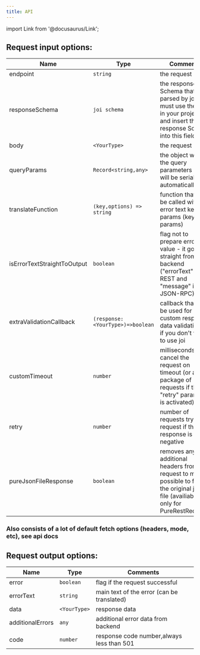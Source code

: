 ```yaml
---
title: API
---
```


import Link from '@docusaurus/Link';

## Request input options:

| Name                        | Type                             | Comments                                                                                                                              |
| --------------------------- | -------------------------------- | ------------------------------------------------------------------------------------------------------------------------------------- |
| endpoint                    | `string`                         | the request url                                                                                                                       |
| responseSchema              | `joi schema`                     | the response Schema that parsed by joi (you must use the joi in your project and insert the response Schema into this field)          |
| body                        | `<YourType>`                     | the request body                                                                                                                      |
| queryParams                 | `Record<string,any>`             | the object with the query parameters (they will be serialized automatically)                                                          |
| translateFunction           | `(key,options) => string`        | function that will be called with error text key and params (key, params)                                                             |
| isErrorTextStraightToOutput | `boolean`                        | flag not to prepare error text value - it goes straight from backend ("errorText" if REST and "message" if JSON-RPC)                  |
| extraValidationCallback     | `(response:<YourType>)=>boolean` | callback that can be used for custom response data validation or if you don't want to use joi                                         |
| customTimeout               | `number`                         | milliseconds for cancel the request on timeout (or a full package of requests if the "retry" parameter is activated)                  |
| retry                       | `number`                         | number of requests try to request if the response is negative                                                                         |
| pureJsonFileResponse        | `boolean`                        | removes any additional headers from request to make it possible to fetch the original json file (availiable only for PureRestRequest) |

### Also consists of a lot of default fetch options (headers, mode, etc), see <Link to='https://developer.mozilla.org/ru/docs/Web/API/Fetch_API/Using_Fetch'>api docs</Link>

## Request output options:

| Name             | Type         | Comments                                   |
| ---------------- | ------------ | ------------------------------------------ |
| error            | `boolean`    | flag if the request successful             |
| errorText        | `string`     | main text of the error (can be translated) |
| data             | `<YourType>` | response data                              |
| additionalErrors | `any`        | additional error data from backend         |
| code             | `number`     | response code number,always less than 501  |
